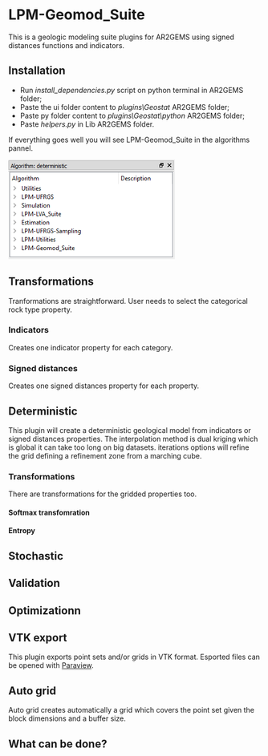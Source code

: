 # LPM-Geomod_Suite
This is a geologic modeling suite plugins for AR2GEMS using signed distances functions and indicators.

## Installation
* Run *install_dependencies.py* script on python terminal in AR2GEMS folder;  
* Paste the ui folder content to *plugins\Geostat* AR2GEMS folder; 
* Paste py folder content to *plugins\Geostat\python* AR2GEMS folder; 
* Paste *helpers.py* in Lib AR2GEMS folder.

If everything goes well you will see LPM-Geomod_Suite in the algorithms pannel.

![Algo pannel](images/algo_pannel.PNG)

## Transformations 
Tranformations are straightforward. User needs to select the categorical rock type property.

### Indicators
Creates one indicator property for each category.

### Signed distances
Creates one signed distances property for each property.

## Deterministic
This plugin will create a deterministic geological model from indicators or signed distances properties. The interpolation method is dual kriging which is global it can take too long on big datasets. iterations options will refine the grid defining a refinement zone from a marching cube.

### Transformations
There are transformations for the gridded properties too.

#### Softmax transfomration

#### Entropy

## Stochastic

## Validation

## Optimizationn

## VTK export

This plugin exports point sets and/or grids in VTK format. Esported files can be opened with [Paraview](http://www.paraview.org).

## Auto grid

Auto grid creates automatically a grid which covers the point set given the block dimensions and a buffer size.

## What can be done?
